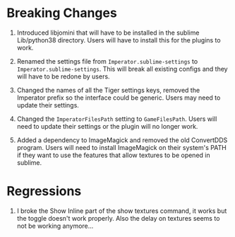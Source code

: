 # Breaking Changes

1. Introduced libjomini that will have to be installed in the sublime Lib/python38 directory. Users will have to install this for the plugins to work.

2. Renamed the settings file from `Imperator.sublime-settings` to `Imperator.sublime-settings`. This will break all existing configs and they will have to be redone by users.

3. Changed the names of all the Tiger settings keys, removed the Imperator prefix so the interface could be generic. Users may need to update their settings.

4. Changed the `ImperatorFilesPath` setting to `GameFilesPath`. Users will need to update their settings or the plugin will no longer work.

5. Added a dependency to ImageMagick and removed the old ConvertDDS program. Users will need to install ImageMagick on their system's PATH if they want to use the features that allow textures to be opened in sublime.


# Regressions

1. I broke the Show Inline part of the show textures command, it works but the toggle doesn't work properly. Also the delay on textures seems to not be working anymore...